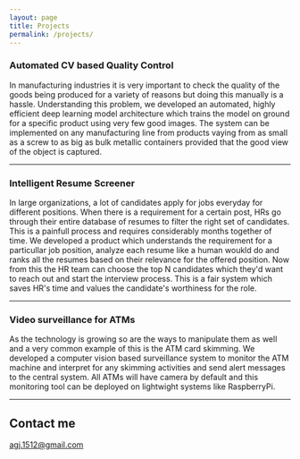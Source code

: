```yaml
---
layout: page
title: Projects
permalink: /projects/
---
```


### Automated CV based Quality Control
In manufacturing industries it is very important to check the quality of the goods being produced for a variety of reasons but doing this manually is a hassle. Understanding this problem, we developed an automated, highly efficient deep learning model architecture which trains the model on ground for a specific product using very few good images. The system can be implemented on any manufacturing line from products vaying from as small as a screw to as big as bulk metallic containers provided that the good view of the object is captured.

***

### Intelligent Resume Screener
In large organizations, a lot of candidates apply for jobs everyday for different positions. When there is a requirement for a certain post, HRs go through their entire database of resumes to filter the right set of candidates. This is a painfull process and requires considerably months together of time. We developed a product which understands the requirement for a particullar job position, analyze each resume like a human woukld do and ranks all the resumes based on their relevance for the offered position. Now from this the HR team can choose the top N candidates which they'd want to reach out and start the interview process. This is a fair system which saves HR's time and values the candidate's worthiness for the role.

***

### Video surveillance for ATMs
As the technology is growing so are the ways to manipulate them as well and a very common example of this is the ATM card skimming. We developed a computer vision based surveillance system to monitor the ATM machine and interpret for any skimming activities and send alert messages to the central system. All ATMs will have camera by default and this monitoring tool can be deployed on lightwight systems like RaspberryPi.

***

## Contact me

[agj.1512@gmail.com](mailto:agj.1512@gmail.com)
